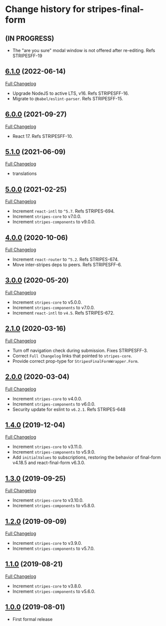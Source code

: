 # Change history for stripes-final-form

## (IN PROGRESS)

* The "are you sure" modal window is not offered after re-editing. Refs STRIPESFF-19

## [6.1.0](https://github.com/folio-org/stripes-final-form/tree/v6.1.0) (2022-06-14)
[Full Changelog](https://github.com/folio-org/stripes-final-form/compare/v6.0.0...v6.1.0)

* Upgrade NodeJS to active LTS, v16. Refs STRIPESFF-16.
* Migrate to `@babel/eslint-parser`. Refs STRIPESFF-15.

## [6.0.0](https://github.com/folio-org/stripes-final-form/tree/v6.0.0) (2021-09-27)
[Full Changelog](https://github.com/folio-org/stripes-final-form/compare/v5.1.0...v6.0.0)

* React 17. Refs STRIPESFF-10.

## [5.1.0](https://github.com/folio-org/stripes-final-form/tree/v5.1.0) (2021-06-09)
[Full Changelog](https://github.com/folio-org/stripes-final-form/compare/v5.0.0...v5.1.0)

* translations

## [5.0.0](https://github.com/folio-org/stripes-final-form/tree/v5.0.0) (2021-02-25)
[Full Changelog](https://github.com/folio-org/stripes-final-form/compare/v4.0.0...v5.0.0)

* Increment `react-intl` to `^5.7`. Refs STRIPES-694.
* Increment `stripes-core` to v7.0.0.
* Increment `stripes-components` to v9.0.0.

## [4.0.0](https://github.com/folio-org/stripes-final-form/tree/v4.0.0) (2020-10-06)
[Full Changelog](https://github.com/folio-org/stripes-final-form/compare/v3.0.0...v4.0.0)

* Increment `react-router` to `^5.2`. Refs STRIPES-674.
* Move inter-stripes deps to peers. Refs STRIPESFF-6.

## [3.0.0](https://github.com/folio-org/stripes-final-form/tree/v3.0.0) (2020-05-20)
[Full Changelog](https://github.com/folio-org/stripes-final-form/compare/v2.1.0...v3.0.0)

* Increment `stripes-core` to v5.0.0.
* Increment `stripes-components` to v7.0.0.
* Increment `react-intl` to `v4.5`. Refs STRIPES-672.

## [2.1.0](https://github.com/folio-org/stripes-final-form/tree/v2.1.0) (2020-03-16)
[Full Changelog](https://github.com/folio-org/stripes-final-form/compare/v2.0.0...v2.1.0)

* Turn off navigation check during submission. Fixes STRIPESFF-3.
* Correct `Full Changelog` links that pointed to `stripes-core`.
* Provide correct prop-type for `StripesFinalFormWrapper.Form`.

## [2.0.0](https://github.com/folio-org/stripes-final-form/tree/v2.0.0) (2020-03-04)
[Full Changelog](https://github.com/folio-org/stripes-final-form/compare/v1.4.0...v2.0.0)

* Increment `stripes-core` to v4.0.0.
* Increment `stripes-components` to v6.0.0.
* Security update for eslint to `v6.2.1`. Refs STRIPES-648

## [1.4.0](https://github.com/folio-org/stripes-final-form/tree/v1.4.0) (2019-12-04)
[Full Changelog](https://github.com/folio-org/stripes-final-form/compare/v1.3.0...v1.4.0)

* Increment `stripes-core` to v3.11.0.
* Increment `stripes-components` to v5.9.0.
* Add `initialValues` to subscriptions, restoring the behavior of final-form v4.18.5 and react-final-form v6.3.0.

## [1.3.0](https://github.com/folio-org/stripes-final-form/tree/v1.3.0) (2019-09-25)
[Full Changelog](https://github.com/folio-org/stripes-final-form/compare/v1.2.0...v1.3.0)

* Increment `stripes-core` to v3.10.0.
* Increment `stripes-components` to v5.8.0.

## [1.2.0](https://github.com/folio-org/stripes-final-form/tree/v1.2.0) (2019-09-09)
[Full Changelog](https://github.com/folio-org/stripes-final-form/compare/v1.1.0...v1.2.0)

* Increment `stripes-core` to v3.9.0.
* Increment `stripes-components` to v5.7.0.

## [1.1.0](https://github.com/folio-org/stripes-final-form/tree/v1.1.0) (2019-08-21)
[Full Changelog](https://github.com/folio-org/stripes-final-form/compare/v1.0.0...v1.1.0)

* Increment `stripes-core` to v3.8.0.
* Increment `stripes-components` to v5.6.0.

## [1.0.0](https://github.com/folio-org/stripes-final-form/tree/v1.0.0) (2019-08-01)
* First formal release
